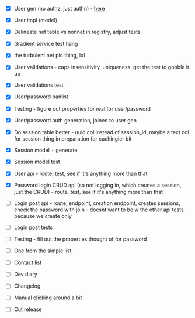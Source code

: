 - [x] User gen (no authz, just authn) - [here](https://cheatsheetseries.owasp.org/cheatsheets/Authentication_Cheat_Sheet.html)
- [x] User impl (model)
- [x] Delineate net table vs nonnet in registry, adjust tests
- [x] Gradient service test hang

- [x] the turbulent net pic thing, lol

- [x] User validations - caps insensitivity, uniqueness. get the test to gobble it up
- [x] User validations test
- [x] User/password banlist
- [x] Testing - figure out properties for real for user/password
- [x] User/password auth generation, joined to user gen

- [x] Do session table better - uuid col instead of session\_id, maybe a text col for session thing in preparation for cachingier bit
- [x] Session model + generate
- [x] Session model test
- [x] User api - route, test, see if it's anything more than that
- [x] Password login CRUD api (so not logging in, which creates a session, just the CRUD) - route, test, see if it's anything more than that

- [ ] Login post api - route, endpoint, creation endpoint, creates sessions, check the password with join - doesnt want to be w the other api tests because we create only
- [ ] Login post tests
- [ ] Testing - fill out the properties thought of for password
- [ ] One from the simple list

- [ ] Contact list
- [ ] Dev diary
- [ ] Changelog
- [ ] Manual clicking around a bit
- [ ] Cut release
